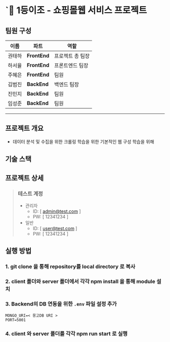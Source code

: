 # `🥇 1등이조 -  쇼핑몰웹 서비스 프로젝트

## 팀원 구성
| 이름 | 파트 | 역할 |
|---|---|---|
권태하| **FrontEnd** | 프로젝트 총 팀장
하서율| **FrontEnd** | 프론트엔드 팀장
주혜은| **FrontEnd** | 팀원
김범진| **BackEnd** | 백엔드 팀장
진민지| **BackEnd** | 팀원
임성준| **BackEnd** | 팀원

--- 
## 프로젝트 개요
- 데이터 분석 및 수집을 위한 크롤링 학습을 위한 기본적인 웹 구성 학습을 위해

## 기술 스택


## 프로젝트 상세
> ### 테스트 계정
> - 관리자
>    - ID: [ admin@test.com ]
>    - PW: [ 12341234 ] 
>- 일반
>    - ID: [ user@test.com ]
>    - PW: [ 12341234 ]

## 실행 방법

### 1. git clone 을 통해 repository를 local directory 로 복사

### 2. client 폴더와 server 폴더에서 각각 npm install 을 통해 module 설치

### 3. Backend의 DB 연동을 위한 `.env` 파일 설정 추가
```
MONGO_URI=< 몽고DB URI >
PORT=5001
```
### 4. client 와 server 폴더를 각각 npm run start 로 실행
